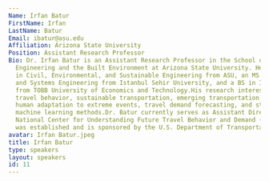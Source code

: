 ```yaml
---
Name: Irfan Batur
FirstName: Irfan
LastName: Batur
Email: ibatur@asu.edu
Affiliation: Arizona State University
Position: Assistant Research Professor
Bio: Dr. Irfan Batur is an Assistant Research Professor in the School of Sustainable
  Engineering and the Built Environment at Arizona State University. He holds a PhD
  in Civil, Environmental, and Sustainable Engineering from ASU, an MS in Industrial
  and Systems Engineering from Istanbul Sehir University, and a BS in Industrial Engineering
  from TOBB University of Economics and Technology.His research interests include
  travel behavior, sustainable transportation, emerging transportation technologies,
  human adaptation to extreme events, travel demand forecasting, and statistical and
  machine learning methods.Dr. Batur currently serves as Assistant Director of the
  National Center for Understanding Future Travel Behavior and Demand (TBD), which
  was established and is sponsored by the U.S. Department of Transportation.
avatar: Irfan Batur.jpeg
title: Irfan Batur
type: speakers
layout: speakers
id: 11
---
```

